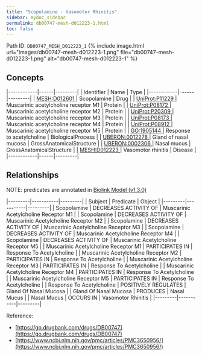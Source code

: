 ```yaml
---
title: "Scopolamine - Vasomotor Rhinitis"
sidebar: mydoc_sidebar
permalink: db00747-mesh-d012223-1.html
toc: false 
---
```



Path ID: `DB00747_MESH_D012223_1`
{% include image.html url="images/db00747-mesh-d012223-1.png" file="db00747-mesh-d012223-1.png" alt="db00747-mesh-d012223-1" %}

## Concepts

|------------|------|---------|
| Identifier | Name | Type    |
|------------|------|---------|
| <a href="https://identifiers.org/MESH:D012601">MESH:D012601 </a> | Scopolamine | Drug |
| <a href="https://identifiers.org/UniProt:P11229">UniProt:P11229 </a> | Muscarinic acetylcholine receptor M1 | Protein |
| <a href="https://identifiers.org/UniProt:P08172">UniProt:P08172 </a> | Muscarinic acetylcholine receptor M2 | Protein |
| <a href="https://identifiers.org/UniProt:P20309">UniProt:P20309 </a> | Muscarinic acetylcholine receptor M3 | Protein |
| <a href="https://identifiers.org/UniProt:P08173">UniProt:P08173 </a> | Muscarinic acetylcholine receptor M4 | Protein |
| <a href="https://identifiers.org/UniProt:P08912">UniProt:P08912 </a> | Muscarinic acetylcholine receptor M5 | Protein |
| <a href="https://identifiers.org/GO:1905144">GO:1905144 </a> | Response to acetylcholine | BiologicalProcess |
| <a href="https://identifiers.org/UBERON:0012278">UBERON:0012278 </a> | Gland of nasal mucosa | GrossAnatomicalStructure |
| <a href="https://identifiers.org/UBERON:0002306">UBERON:0002306 </a> | Nasal mucus | GrossAnatomicalStructure |
| <a href="https://identifiers.org/MESH:D012223">MESH:D012223 </a> | Vasomotor rhinitis | Disease |
|------------|------|---------|

## Relationships


NOTE: predicates are annotated in <a href="https://github.com/biolink/biolink-model/releases/tag/v1.3.0">Biolink Model (v1.3.0)</a>

|---------|-----------|---------|
| Subject | Predicate | Object  |
|---------|-----------|---------|
| Scopolamine | DECREASES ACTIVITY OF | Muscarinic Acetylcholine Receptor M1 |
| Scopolamine | DECREASES ACTIVITY OF | Muscarinic Acetylcholine Receptor M2 |
| Scopolamine | DECREASES ACTIVITY OF | Muscarinic Acetylcholine Receptor M3 |
| Scopolamine | DECREASES ACTIVITY OF | Muscarinic Acetylcholine Receptor M4 |
| Scopolamine | DECREASES ACTIVITY OF | Muscarinic Acetylcholine Receptor M5 |
| Muscarinic Acetylcholine Receptor M1 | PARTICIPATES IN | Response To Acetylcholine |
| Muscarinic Acetylcholine Receptor M2 | PARTICIPATES IN | Response To Acetylcholine |
| Muscarinic Acetylcholine Receptor M3 | PARTICIPATES IN | Response To Acetylcholine |
| Muscarinic Acetylcholine Receptor M4 | PARTICIPATES IN | Response To Acetylcholine |
| Muscarinic Acetylcholine Receptor M5 | PARTICIPATES IN | Response To Acetylcholine |
| Response To Acetylcholine | POSITIVELY REGULATES | Gland Of Nasal Mucosa |
| Gland Of Nasal Mucosa | PRODUCES | Nasal Mucus |
| Nasal Mucus | OCCURS IN | Vasomotor Rhinitis |
|---------|-----------|---------|

Reference: 
  - [https://go.drugbank.com/drugs/DB00747](https://go.drugbank.com/drugs/DB00747)
  - [https://www.ncbi.nlm.nih.gov/pmc/articles/PMC3650956/](https://www.ncbi.nlm.nih.gov/pmc/articles/PMC3650956/)

